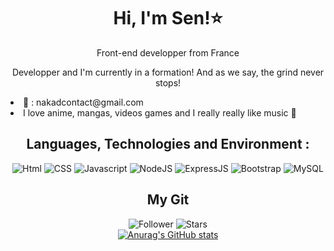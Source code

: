 <h1 align=center>Hi, I'm Sen!⭐</h1>

<p align=center>Front-end developper from France</p>

<p align=center>Developper and I'm currently in a formation! And as we say, the grind never stops!</p>

<li> 📧 : nakadcontact@gmail.com </li>
<li> I love anime, mangas, videos games and I really really like music 🎵 </li>

<h2 align=center>Languages, Technologies and Environment :</h2>

<div align=center>
  
  ![Html](https://img.shields.io/badge/HTML-239120?style=for-the-badge&logo=html5&logoColor=white)
  ![CSS](https://img.shields.io/badge/CSS-239120?&style=for-the-badge&logo=css3&logoColor=white)
  ![Javascript](https://img.shields.io/badge/JavaScript-F7DF1E?style=for-the-badge&logo=javascript&logoColor=black)
  ![NodeJS](https://img.shields.io/badge/Node.js-43853D?style=for-the-badge&logo=node.js&logoColor=white)
  ![ExpressJS](https://img.shields.io/badge/Express.js-404D59?style=for-the-badge)
  ![Bootstrap](https://img.shields.io/badge/Bootstrap-563D7C?style=for-the-badge&logo=bootstrap&logoColor=white)
  ![MySQL](https://img.shields.io/badge/MySQL-00000F?style=for-the-badge&logo=mysql&logoColor=white)
</div>

<h2 align=center>My Git</h2>

<div align=center>
  
  ![Follower](https://img.shields.io/github/followers/seneevol?style=social)
  ![Stars](https://img.shields.io/github/stars/seneevol?style=social)
  </br>
  [![Anurag's GitHub stats](https://github-readme-stats.vercel.app/api?username=seneevol&theme=radical)](https://github.com/anuraghazra/github-readme-stats)
</div>
